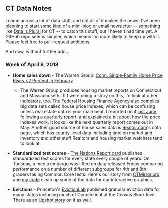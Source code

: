## CT Data Notes

I come across a lot of data stuff, and not all of it makes the news. I've
been planning to start some kind of a mini-blog or email newsletter --
something like [Data is Plural](https://tinyletter.com/data-is-plural) for
CT -- to catch this stuff, but I haven't had time yet. A GitHub repo seems
simpler, which means I'm more likely to keep up with it. Please feel free
to pull-request additions.

And now, without further ado...

### Week of April 9, 2018

* __Home sales down__ - The Warren Group: [Conn. Single-Family Home Price
  Rises 7.2 Percent in
  February](https://www.thewarrengroup.com/2018/04/11/conn-single-family-home-price-rises-7-2-percent-in-february/)
  - The Warren Group produces housing market reports on Connecticut and
  Massachusetts. If I were doing a story on this, I'd look at other
  indicators, too. [The Federal Housing Finance
  Agency](https://www.fhfa.gov/DataTools/Downloads/pages/house-price-index.aspx)
  also compiles big data sets called house price indexes, which can be
  confusing unless real estate data is your main beat. I reported on it
  [last
  June](https://ctmirror.org/2017/06/16/latest-house-price-index-connecticut-growth-continues-to-lag/),
  following a quarterly report, and explained a bit about how the price
  indexes work. It looks like the next quarterly report comes out in May.
  Another good source of house sales data is
  [Realtor.com](https://www.realtor.com/research/data/)'s data page, which
  has county-level data including time on market and inventory and other
  stuff Realtors and housing market watchers tend to look at.

* __Standardized test scores__ - [The Nations Report card](https://www.nationsreportcard.gov/ndecore/landing) publishes
  standardized test scores for every state every couple of years. On
  Tuesday, a media embargo was lifted on data released Friday comparing
  performance on a number of different subgroups for 4th and 8th graders
  taking Common Core tests. Here's our story from
  [CTMirror.org](https://ctmirror.org/2018/04/10/cts-performance-nations-report-card-doesnt-budge/),
  and [my code](https://github.com/jakekara/nations-report-card-2017) clean
  up some of the data for our interactive graphics.

* __Evictions__ - Princeton's
  [EvictionLab](https://evictionlab.org/get-the-data/) published granular
  eviction data for many states including much of Connecticut at the Census
  Block level. There as an [Upshot
  story](https://www.nytimes.com/interactive/2018/04/07/upshot/millions-of-eviction-records-a-sweeping-new-look-at-housing-in-america.html)
  on it as well.
